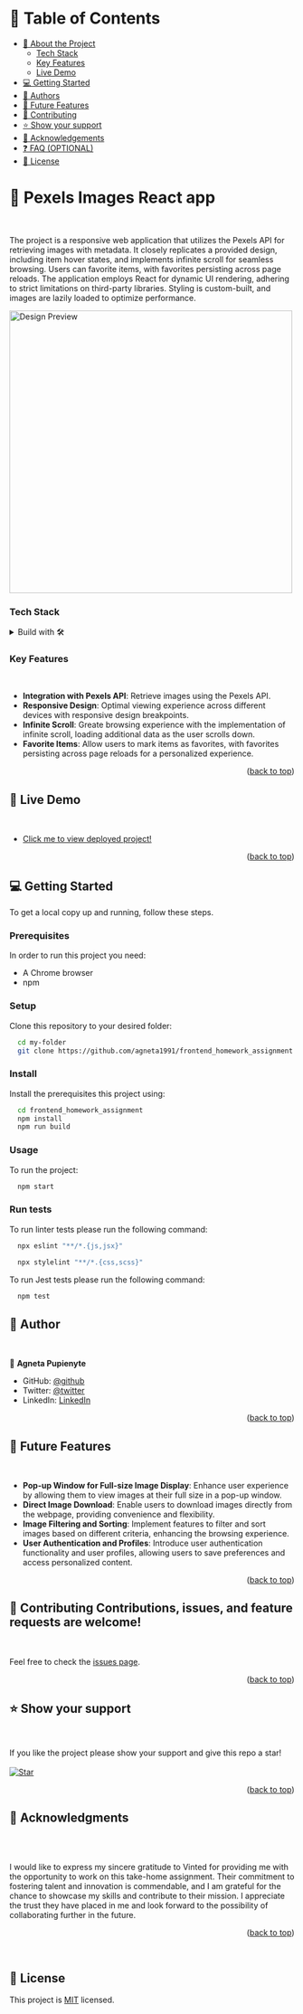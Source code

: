<a name="readme-top"></a>

<div align="center">

</div>

# 📗 Table of Contents

- [📖 About the Project](#about-project)
    - [Tech Stack](#tech-stack)
    - [Key Features](#key-features)
    - [Live Demo](#live-demo)
- [💻 Getting Started](#getting-started)
- [👥 Authors](#authors)
- [🔭 Future Features](#future-features)
- [🤝 Contributing](#contributing)
- [⭐️ Show your support](#support)
- [🙏 Acknowledgements](#acknowledgements)
- [❓ FAQ (OPTIONAL)](#faq)
- [📝 License](#license)

# 📖 Pexels Images React app <a name="about-project"></a>

<br>

The project is a responsive web application that utilizes the Pexels API for retrieving images with metadata. It closely replicates a provided design, including item hover states, and implements infinite scroll for seamless browsing. Users can favorite items, with favorites persisting across page reloads. The application employs React for dynamic UI rendering, adhering to strict limitations on third-party libraries. Styling is custom-built, and images are lazily loaded to optimize performance.

<img src="https://camo.githubusercontent.com/8a5cb2450441335f54fb864f65b2e2e68002b285865d8d34599c089e2f4631ff/68747470733a2f2f7374617469632d6173736574732e76696e7465642e636f6d2f66726f6e74656e642f68772d6578616d706c652d616e696d617465642e676966" alt="Design Preview" width="500">


### Tech Stack <a name="tech-stack"></a>

<details>
  <summary>Build with 🛠 </summary>
  <ul>
    <li><a href="https://developer.mozilla.org/en-US/docs/Web/HTML">HTML</a></li>
    <li><a href="https://developer.mozilla.org/en-US/docs/Web/CSS">CSS</a></li>
    <li><a href="https://www.javascript.com/">JavaScript</a></li>
    <li><a href="https://react.dev/">React</a></li>
    <li><a href="https://eslint.org/">ESlint</a></li>
    <li><a href="https://stylelint.io/">Stylelint</a></li>
  </ul>
</details>

### Key Features <a name="key-features"></a>

<br>

- **Integration with Pexels API**: Retrieve images using the Pexels API.
- **Responsive Design**: Optimal viewing experience across different devices with responsive design breakpoints.
- **Infinite Scroll**: Greate browsing experience with the implementation of infinite scroll, loading additional data as the user scrolls down.
- **Favorite Items**: Allow users to mark items as favorites, with favorites persisting across page reloads for a personalized experience.

<p align="right">(<a href="#readme-top">back to top</a>)</p>

## 🚀 Live Demo <a name="live-demo"></a>

<br>

- [Click me to view deployed project!](https://frontend-homework-assignment.onrender.com/)

<p align="right">(<a href="#readme-top">back to top</a>)</p>

## 💻 Getting Started <a name="getting-started"></a>

To get a local copy up and running, follow these steps.

### Prerequisites

In order to run this project you need:

- A Chrome browser
- npm

### Setup

Clone this repository to your desired folder:

```sh
  cd my-folder
  git clone https://github.com/agneta1991/frontend_homework_assignment
```

### Install

Install the prerequisites this project using:

```sh
  cd frontend_homework_assignment
  npm install
  npm run build
```

### Usage

To run the project:

```sh
  npm start
```

### Run tests

To run linter tests please run the following command:

```sh
  npx eslint "**/*.{js,jsx}"
```

```sh
  npx stylelint "**/*.{css,scss}"
```
To run Jest tests please run the following command:

```sh
  npm test
```

## 👥 Author <a name="authors"></a>

<br>

👤 **Agneta Pupienyte**

- GitHub: [@github](https://github.com/agneta1991)
- Twitter: [@twitter](https://twitter.com/pupienytea)
- LinkedIn: [LinkedIn](https://www.linkedin.com/in/agneta-pupienyte-124a27256/?originalSubdomain=lt)

<p align="right">(<a href="#readme-top">back to top</a>)</p>

## 🔭 Future Features <a name="future-features"></a>

<br>

- **Pop-up Window for Full-size Image Display**: Enhance user experience by allowing them to view images at their full size in a pop-up window.
- **Direct Image Download**: Enable users to download images directly from the webpage, providing convenience and flexibility.
- **Image Filtering and Sorting**: Implement features to filter and sort images based on different criteria, enhancing the browsing experience.
- **User Authentication and Profiles**: Introduce user authentication functionality and user profiles, allowing users to save preferences and access personalized content.

<p align="right">(<a href="#readme-top">back to top</a>)</p>

## 🤝 Contributing <a name="contributing"></a>Contributions, issues, and feature requests are welcome!

<br>

Feel free to check the [issues page](https://github.com/agneta1991/frontend_homework_assignment/issues).

<p align="right">(<a href="#readme-top">back to top</a>)</p>

## ⭐️ Show your support <a name="support"></a>

<br>

If you like the project please show your support and give this repo a star!
<br>
<br>
[![Star](https://img.shields.io/github/stars/agneta1991/frontend_homework_assignment?style=social)](https://github.com/agneta1991/frontend_homework_assignment)

<p align="right">(<a href="#readme-top">back to top</a>)</p>

## 🙏 Acknowledgments <a name="acknowledgements"></a>

<br>

<br>

I would like to express my sincere gratitude to Vinted for providing me with the opportunity to work on this take-home assignment. Their commitment to fostering talent and innovation is commendable, and I am grateful for the chance to showcase my skills and contribute to their mission. I appreciate the trust they have placed in me and look forward to the possibility of collaborating further in the future.


<p align="right">(<a href="#readme-top">back to top</a>)</p>
<br>

## 📝 License <a name="license"></a>

This project is [MIT](./LICENSE) licensed.
